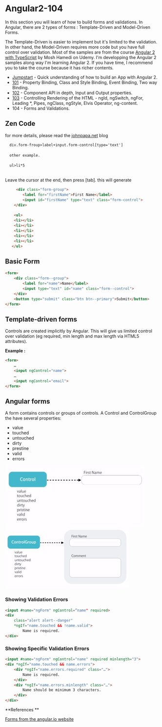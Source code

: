 # Angular2-104
In this section you will learn of how to build forms and validations. In Angular, there are 2 types of forms : Template-Driven and
Model-Driven Forms.

The Template-Driven is easier to implement but it's limited to the validation. In other hand, the Model-Driven requires more code but you have full control over validation.
Most of the samples are from the course [Angular 2 with TypeScript](https://www.udemy.com/angular-2-tutorial-for-beginners/learn/v4/overview) by Mosh Hamedi on Udemy.
I'm developping the Angular 2 samples along way I'm learning Angular 2. If you have time, I recommend you to take the course because it has richer contents.

- [Jumpstart](https://github.com/dacho68/Angular2-Jumpstart) - Quick understanding of how to build an App with Angular 2.
- [101](https://github.com/dacho68/Angular2-101) - Property Binding, Class and Style Binding, Event Binding, Two way Binding.
- [102](https://github.com/dacho68/Angular2-102) - Component API in depth, Input and Output properties.
- [103](https://github.com/dacho68/Angular2-103) - Controlling Rendering of the HTML - ngId, ngSwitch, ngFor, Leading *, Pipes, ngClass, ngStyle, Elvis Operator, ng-content. 
- 104 - Forms and Validations.

## Zen Code

for more details, please read the [johnpapa.net](https://johnpapa.net/zen-coding-in-visual-studio-2012/) blog
``` html
  div.form-froup>label+input.form-control[type='text']
  
  other example.

  ul>li*5
  
```
Leave the cursor at the end, then press [tab]. this will generate

``` html
     <div class="form-group">
        <label for="firstName">First Name</label>
        <input id="firstName" type="text" class="form-control">
    </div>
    
    <ul>
    <li></li>
    <li></li>
    <li></li>
    <li></li>
    <li></li>
   </ul>
```

## Basic Form

``` html
<form>
    <div class="form-­‐group">
        <label for="name">Name</label>
        <input type="text" id="name" class="form-­‐control">
    </div>
    <button type="submit" class="btn btn-­‐primary">Submit</button>
</form>
```

## Template-driven forms
Controls are created implicitly by Angular. This will give us limited control over validation
(eg required, min length and max length via HTML5 attributes).

**Example :**

``` html
<form>
    …
    <input ngControl="name">
    …
    <input ngControl="email">
</form>

``` 
## Angular forms

A form contains controls or groups of controls.  A Control and ControlGroup the have several properties:
- value
- touched
- untouched
- dirty
- prestine
- valid
- errors

![Control](./images/simple_control.jpg)
![ControlGroup](./images/control-group.jpg)

### Showing Validation Errors

``` html
<input #name="ngForm" ngControl=“name" required>
<div
    class="alert alert-­‐danger"
    *ngIf="name.touched && !name.valid">
        Name is required.
</div>
``` 

### Showing Specific Validation Errors

``` html
<input #name="ngForm" ngControl="name" required minlength="3">
<div *ngIf="name.touched && name.errors"> 
    <div *ngIf="name.errors.required" class="…">
        Name is required.
    </div>
    <div *ngIf="name.errors.minlength" class="…">
        Name should be minimum 3 characters.
    </div>
</div>
``` 

**References **

[Forms from the angular.io website](https://angular.io/docs/ts/latest/guide/forms.html)